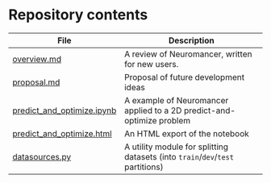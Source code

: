 # Repository contents

| File                                                       | Description                                                                     |
| ---------------------------------------------------------- | ------------------------------------------------------------------------------- |
| [overview.md](./overview.md)                               | A review of Neuromancer, written for new users.                                 |
| [proposal.md](./proposal.md)                               | Proposal of future development ideas                                            |
| [predict_and_optimize.ipynb](./predict_and_optimize.ipynb) | A example of Neuromancer applied to a 2D predict-and-optimize problem           |
| [predict_and_optimize.html](./predict_and_optimize.html)   | An HTML export of the notebook                                                  |
| [datasources.py](./datasources.py)                         | A utility module for splitting datasets (into `train`/`dev`/`test`  partitions) |
